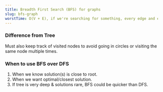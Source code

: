 ```yaml
---
title: Breadth First Search (BFS) for graphs
slug: bfs-graph
worstTime: O(V + E), if we're searching for something, every edge and every vertex has to be looked at.
---
```


### Difference from Tree
Must also keep track of visited nodes to avoid going in circles or visiting the same node multiple times.

### When to use BFS over DFS
1. When we know solution(s) is close to root.
2. When we want optimal/closest solution.
3. If tree is very deep & solutions rare, BFS could be quicker than DFS.
